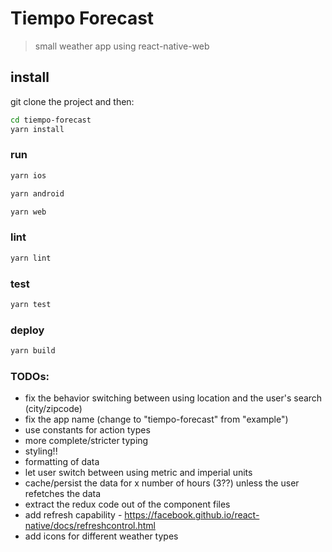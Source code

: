 # Tiempo Forecast

> small weather app using react-native-web

## install

git clone the project and then:

```sh
cd tiempo-forecast
yarn install
```

### run

```sh
yarn ios
```

```sh
yarn android
```

```sh
yarn web
```

### lint

```sh
yarn lint
```

### test

```sh
yarn test
```

### deploy

```sh
yarn build
```
### TODOs:
- fix the behavior switching between using location and the user's search (city/zipcode)
- fix the app name (change to "tiempo-forecast" from "example")
- use constants for action types
- more complete/stricter typing
- styling!!
- formatting of data
- let user switch between using metric and imperial units
- cache/persist the data for x number of hours (3??) unless the user refetches the data
- extract the redux code out of the component files
- add refresh capability - https://facebook.github.io/react-native/docs/refreshcontrol.html
- add icons for different weather types
  